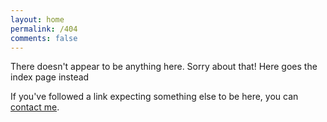 ```yaml
---
layout: home
permalink: /404
comments: false
---
```

There doesn't appear to be anything here. Sorry about that!
Here goes the index page instead

If you've followed a link expecting something else to be here, you can
<a href="mailto:{{ site.email }}?subject=Page%20not%20found">contact me</a>.
